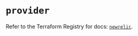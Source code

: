 # `provider`

Refer to the Terraform Registry for docs: [`newrelic`](https://registry.terraform.io/providers/newrelic/newrelic/3.66.0/docs).
